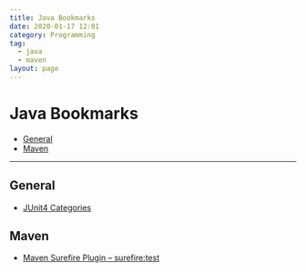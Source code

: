 ```yaml
---
title: Java Bookmarks
date: 2020-01-17 12:01
category: Programming
tag:
  - java
  - maven
layout: page
---
```


# Java Bookmarks

- [General](#general)
- [Maven](#maven)

- - -

## General

* [JUnit4 Categories](https://github.com/junit-team/junit4/wiki/categories)

## Maven

* [Maven Surefire Plugin – surefire:test](https://maven.apache.org/surefire/maven-surefire-plugin/test-mojo.html#reportsDirectory)
